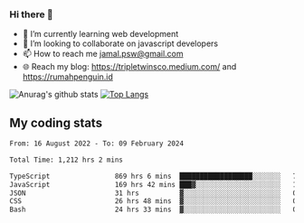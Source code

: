 ### Hi there 👋

<!--
**padepokanpenguin/padepokanpenguin** is a ✨ _special_ ✨ repository because its `README.md` (this file) appears on your GitHub profile.
-->

- 🌱 I’m currently learning  web development
- 👯 I’m looking to collaborate on javascript developers
- 📫 How to reach me jamal.psw@gmail.com
- 🌐 Reach my blog:
   https://tripletwinsco.medium.com/ and
   https://rumahpenguin.id

![Anurag's github stats](https://github-readme-stats.vercel.app/api?username=padepokanpenguin&count_private=true&disable_animations=false&show_icons=true&theme=default)
[![Top Langs](https://github-readme-stats.vercel.app/api/top-langs/?username=padepokanpenguin&theme=default&layout=compact)](https://github.com/padepokanpenguin)

## My coding stats

<!--START_SECTION:waka-->

```txt
From: 16 August 2022 - To: 09 February 2024

Total Time: 1,212 hrs 2 mins

TypeScript                869 hrs 6 mins  ██████████████████░░░░░░░   71.71 %
JavaScript                169 hrs 42 mins ███▓░░░░░░░░░░░░░░░░░░░░░   14.00 %
JSON                      31 hrs          ▓░░░░░░░░░░░░░░░░░░░░░░░░   02.56 %
CSS                       26 hrs 48 mins  ▓░░░░░░░░░░░░░░░░░░░░░░░░   02.21 %
Bash                      24 hrs 33 mins  ▓░░░░░░░░░░░░░░░░░░░░░░░░   02.03 %
```

<!--END_SECTION:waka-->


